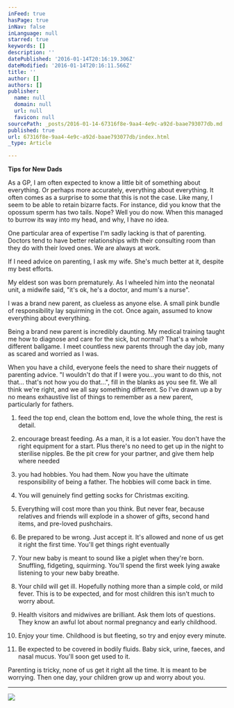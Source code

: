 ```yaml
---
inFeed: true
hasPage: true
inNav: false
inLanguage: null
starred: true
keywords: []
description: ''
datePublished: '2016-01-14T20:16:19.306Z'
dateModified: '2016-01-14T20:16:11.566Z'
title: ''
author: []
authors: []
publisher:
  name: null
  domain: null
  url: null
  favicon: null
sourcePath: _posts/2016-01-14-67316f8e-9aa4-4e9c-a92d-baae793077db.md
published: true
url: 67316f8e-9aa4-4e9c-a92d-baae793077db/index.html
_type: Article

---
```

**Tips for New Dads**

As a GP, I am often expected to know a little bit of something about everything. Or perhaps more accurately, everything about everything. It often comes as a surprise to some that this is not the case. Like many, I seem to be able to retain bizarre facts. For instance, did you know that the opossum sperm has two tails. Nope? Well you do now. When this managed to burrow its way into my head, and why, I have no idea.

One particular area of expertise I'm sadly lacking is that of parenting. Doctors tend to have better relationships with their consulting room than they do with their loved ones. We are always at work.

If I need advice on parenting, I ask my wife. She's much better at it, despite my best efforts.

My eldest son was born prematurely. As I wheeled him into the neonatal unit, a midwife said, "it's ok, he's a doctor, and mum's a nurse".

I was a brand new parent, as clueless as anyone else. A small pink bundle of responsibility lay squirming in the cot. Once again, assumed to know everything about everything.

Being a brand new parent is incredibly daunting. My medical training taught me how to diagnose and care for the sick, but normal? That's a whole different ballgame. I meet countless new parents through the day job, many as scared and worried as I was.

When you have a child, everyone feels the need to share their nuggets of parenting advice. "I wouldn't do that if I were you...you want to do this, not that... that's not how you do that...", fill in the blanks as you see fit. We all think we're right, and we all say something different. So I've drawn up a by no means exhaustive list of things to remember as a new parent, particularly for fathers.

1. feed the top end, clean the bottom end, love the whole thing, the rest is detail.
2. encourage breast feeding. As a man, it is a lot easier. You don't have the right equipment for a start. Plus there's no need to get up in the night to sterilise nipples. Be the pit crew for your partner, and give them help where needed
3. you had hobbies. You had them. Now you have the ultimate responsibility of being a father. The hobbies will come back in time.
4. You will genuinely find getting socks for Christmas exciting. 

5. Everything will cost more than you think. But never fear, because relatives and friends will explode in a shower of gifts, second hand items, and pre-loved pushchairs.

6. Be prepared to be wrong. Just accept it. It's allowed and none of us get it right the first time. You'll get things right eventually

7. Your new baby is meant to sound like a piglet when they're born. Snuffling, fidgeting, squirming. You'll spend the first week lying awake listening to your new baby breathe. 

8. Your child will get ill. Hopefully nothing more than a simple cold, or mild fever. This is to be expected, and for most children this isn't much to worry about. 

9. Health visitors and midwives are brilliant. Ask them lots of questions. They know an awful lot about normal pregnancy and early childhood. 

10. Enjoy your time. Childhood is but fleeting, so try and enjoy every minute.

11. Be expected to be covered in bodily fluids. Baby sick, urine, faeces, and nasal mucus. You'll soon get used to it.

Parenting is tricky, none of us get it right all the time. It is meant to be worrying. Then one day, your children grow up and worry about you. 

****
![](https://the-grid-user-content.s3-us-west-2.amazonaws.com/a2b3554c-9d1a-4ed8-8f56-131315ffb648.jpg)